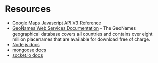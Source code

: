 # Resources
* [Google Maps Javascript API V3 Reference](https://developers.google.com/maps/documentation/javascript/reference)
* [GeoNames Web Services Documentation](http://www.geonames.org/export/ws-overview.html) - The GeoNames geographical database covers all countries and contains over eight million placenames that are available for download free of charge.
* [Node.js docs](http://nodejs.org/api/)
* [mongoose docs](http://mongoosejs.com/docs/api.html)
* [socket.io docs](http://socket.io/docs/)
